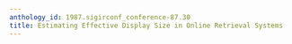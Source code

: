 ```yaml
---
anthology_id: 1987.sigirconf_conference-87.30
title: Estimating Effective Display Size in Online Retrieval Systems
---
```

